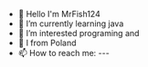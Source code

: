 - 👋 Hello I'm MrFish124
- 🌱 I’m currently learning java 
- 👀 I’m interested programing and
- 💜 I from Poland 
- 📫 How to reach me: ---
